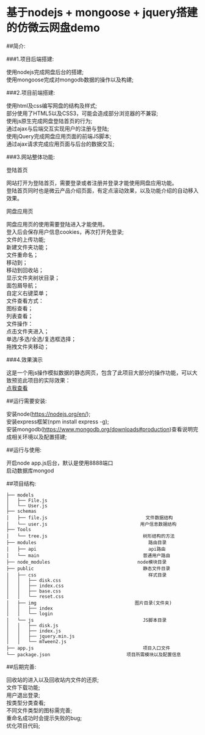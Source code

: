 # 基于nodejs + mongoose + jquery搭建的仿微云网盘demo
##简介:

###1.项目后端搭建:

使用nodejs完成网盘后台的搭建;</br>
使用mongoose完成对mongodb数据的操作以及构建;</br>

###2.项目前端搭建:

使用html及css编写网盘的结构及样式;</br>
部分使用了HTML5以及CSS3，可能会造成部分浏览器的不兼容;</br>
使用js原生完成网盘登陆首页的行为;</br>
通过ajax与后端交互实现用户的注册与登陆;</br>
使用jQuery完成网盘应用页面的前端JS脚本;</br>
通过ajax请求完成应用页面与后台的数据交互;</br>

###3.网站整体功能:

登陆首页

网站打开为登陆首页，需要登录或者注册并登录才能使用网盘应用功能。</br>
登陆首页同时也是微云产品介绍页面，有定点滚动效果，以及功能介绍的自动移入效果。</br>

网盘应用页

网盘应用页的使用需要登陆进入才能使用。</br>
登入后会保存用户信息cookies，再次打开免登录;</br>
文件的上传功能;</br>
新建文件夹功能；</br>
文件重命名；</br>
移动到；</br>
移动到回收站；</br>
显示文件夹树状目录；</br>
面包屑导航；</br>
自定义右键菜单；</br>
文件查看方式：</br>
  图标查看；</br>
  列表查看；</br>
文件操作：</br>
  点击文件夹进入；</br>
  单选/多选/全选/复选框选择；</br>
  拖拽文件夹移动；</br>


###4.效果演示

这是一个用js操作模拟数据的静态网页，包含了此项目大部分的操作功能，可以大致预览此项目的实际效果：</br>
<a href="">点我查看</a></br>

  
##运行需要安装:

安装node(https://nodejs.org/en/);</br>
安装express框架(npm install express -g);</br>
安装mongodb(https://www.mongodb.org/downloads#production)查看说明完成相关环境以及配置搭建;</br>

##运行与使用:

开启node app.js后台，默认是使用8888端口</br>
启动数据库mongod</br>


##项目结构:
```
├── models
│   ├── File.js
│   └── User.js
├── schemas
│   ├── file.js                                    文件数据结构
│   └── user.js                                  用户信息数据结构
├── Tools
│   └── tree.js                                   树形结构的方法
├── modules                                         路由目录
│   ├── api                                         api路由
│   └── main                                      普通用户路由
├── node_modules                                node模块目录
├── public                                        静态文件目录
│   ├── css                                         样式目录
│   │   ├── disk.css                        
│   │   ├── index.css                    
│   │   ├── base.css                   
│   │   └── reset.css              
│   ├── img                                    图片目录(文件夹)
│   │   ├── index                                          
│   │   └── login                                          
│   └── js                                        JS脚本目录
│   │   ├── disk.js
│   │   ├── index.js
│   │   ├── jquery.min.js
│   │   └── mTween2.js
├── app.js                                        项目入口文件
└── package.json                            项目所需模块以及配置信息
```
##后期完善:

回收站的进入以及回收站内文件的还原;</br>
文件下载功能;</br>
用户退出登录;</br>
按类型分类查看;</br>
不同文件类型的图标需完善;</br>
重命名成功时会提示失败的bug;</br>
优化项目代码;</br>

